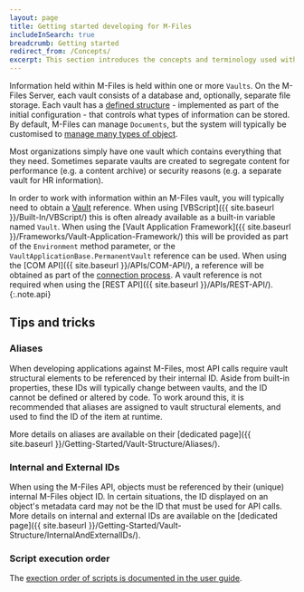```yaml
---
layout: page
title: Getting started developing for M-Files
includeInSearch: true
breadcrumb: Getting started
redirect_from: /Concepts/
excerpt: This section introduces the concepts and terminology used within the M-Files software, with particular focus upon the terminology and techniques required to interact with an M-Files vault.
---
```


Information held within M-Files is held within one or more `Vaults`.  On the M-Files Server, each vault consists of a database and, optionally, separate file storage.  Each vault has a [defined structure](Vault-Structure) - implemented as part of the initial configuration - that controls what types of information can be stored.  By default, M-Files can manage `Documents`, but the system will typically be customised to [manage many types of object](Objects-And-Versions).

Most organizations simply have one vault which contains everything that they need.  Sometimes separate vaults are created to segregate content for performance (e.g. a content archive) or security reasons (e.g. a separate vault for HR information).

In order to work with information within an M-Files vault, you will typically need to obtain a [Vault](https://www.m-files.com/api/documentation/latest/index.html#MFilesAPI~Vault.html) reference.  When using [VBScript]({{ site.baseurl }}/Built-In/VBScript/) this is often already available as a built-in variable named `Vault`.  When using the [Vault Application Framework]({{ site.baseurl }}/Frameworks/Vault-Application-Framework/) this will be provided as part of the `Environment` method parameter, or the `VaultApplicationBase.PermanentVault` reference can be used.  When using the [COM API]({{ site.baseurl }}/APIs/COM-API/), a reference will be obtained as part of the [connection process](/APIs/COM-API/Connecting-And-Authenticating/).  A vault reference is not required when using the [REST API]({{ site.baseurl }}/APIs/REST-API/).
{:.note.api}

## Tips and tricks

### Aliases

When developing applications against M-Files, most API calls require vault structural elements to be referenced by their internal ID.  Aside from built-in properties, these IDs will typically change between vaults, and the ID cannot be defined or altered by code.  To work around this, it is recommended that aliases are assigned to vault structural elements, and used to find the ID of the item at runtime.

More details on aliases are available on their [dedicated page]({{ site.baseurl }}/Getting-Started/Vault-Structure/Aliases/).

### Internal and External IDs

When using the M-Files API, objects must be referenced by their (unique) internal M-Files object ID.  In certain situations, the ID displayed on an object's metadata card may not be the ID that must be used for API calls.  More details on internal and external IDs are available on the [dedicated page]({{ site.baseurl }}/Getting-Started/Vault-Structure/InternalAndExternalIDs/).

### Script execution order

The [exection order of scripts is documented in the user guide](https://www.m-files.com/user-guide/latest/eng/execution_order_of_scripts.html).
